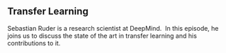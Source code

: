 ## Transfer Learning 

 <p class="p1"><span class="s1">Sebastian Ruder </span><span class="s1">is a research scientist at DeepMind.<span class="Apple-converted-space"> </span> In this episode, he joins us to discuss the state of the art in transfer learning and his contributions to it.</span>

